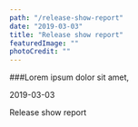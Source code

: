```yaml
---
path: "/release-show-report"
date: "2019-03-03"
title: "Release show report"
featuredImage: ""
photoCredit: ""
---
```


###Lorem ipsum dolor sit amet, 

2019-03-03 

Release show report
